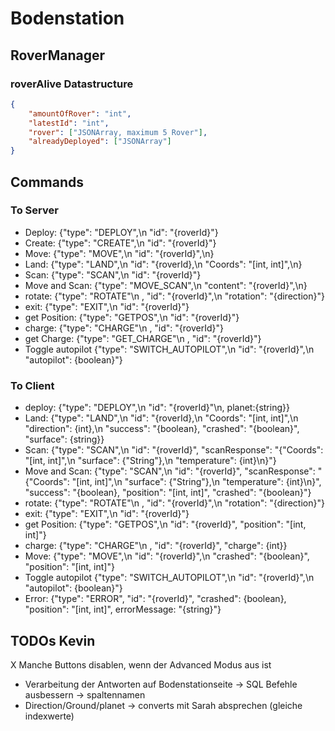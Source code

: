 
# Bodenstation

## RoverManager

### roverAlive Datastructure
```json
{
    "amountOfRover": "int",
    "latestId": "int",
    "rover": ["JSONArray, maximum 5 Rover"],
    "alreadyDeployed": ["JSONArray"]
}
```





## Commands
### To Server
- Deploy: {"type": "DEPLOY",\n "id": "{roverId}"}
- Create: {"type": "CREATE",\n "id": "{roverId}"}
- Move: {"type": "MOVE",\n "id": "{roverId}",\n}
- Land: {"type": "LAND",\n "id": "{roverId},\n "Coords": "[int, int]",\n}
- Scan: {"type": "SCAN",\n "id": "{roverId}"}
- Move and Scan: {"type": "MOVE_SCAN",\n "content": "{roverId}",\n}
- rotate: {"type": "ROTATE"\n , "id": "{roverId}",\n "rotation": "{direction}"}
- exit: {"type": "EXIT",\n "id": "{roverId}"}
- get Position: {"type": "GETPOS",\n "id": "{roverId}"}
- charge: {"type": "CHARGE"\n , "id": "{roverId}"}
- get Charge: {"type": "GET_CHARGE"\n , "id": "{roverId}"}
- Toggle autopilot {"type": "SWITCH_AUTOPILOT",\n "id": "{roverId}",\n "autopilot": {boolean}"}

### To Client
- deploy: {"type": "DEPLOY",\n "id": "{roverId}"\n, planet:{string}}
- Land: {"type": "LAND",\n "id": "{roverId},\n "Coords": "[int, int]",\n "direction": {int},\n "success": "{boolean}, "crashed": "{boolean}", "surface": {string}}
- Scan: {"type": "SCAN",\n "id": "{roverId}", "scanResponse": "{"Coords": "[int, int]",\n "surface": {"String"},\n "temperature": {int}\n}"}
- Move and Scan: {"type": "SCAN",\n "id": "{roverId}", "scanResponse": "{"Coords": "[int, int]",\n "surface": {"String"},\n "temperature": {int}\n}", "success": "{boolean}, "position": "[int, int]", "crashed": "{boolean}"}
- rotate: {"type": "ROTATE"\n , "id": "{roverId}",\n "rotation": "{direction}"}
- exit: {"type": "EXIT",\n "id": "{roverId}"}
- get Position: {"type": "GETPOS",\n "id": "{roverId}", "position": "[int, int]"}
- charge: {"type": "CHARGE"\n , "id": "{roverId}", "charge": {int}}
- Move: {"type": "MOVE",\n "id": "{roverId}",\n "crashed": "{boolean}", "position": "[int, int]"}
- Toggle autopilot {"type": "SWITCH_AUTOPILOT",\n "id": "{roverId}",\n "autopilot": {boolean}"}
- Error: {"type": "ERROR", "id": "{roverId}", "crashed": {boolean}, "position": "[int, int]", errorMessage: "{string}"}

## TODOs Kevin
X Manche Buttons disablen, wenn der Advanced Modus aus ist 
- Verarbeitung der Antworten auf Bodenstationseite -> SQL Befehle ausbessern -> spaltennamen
- Direction/Ground/planet -> converts mit Sarah absprechen (gleiche indexwerte)



